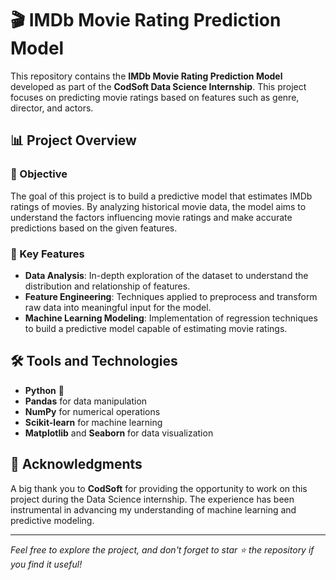 # 🎬 IMDb Movie Rating Prediction Model

This repository contains the **IMDb Movie Rating Prediction Model** developed as part of the **CodSoft Data Science Internship**. This project focuses on predicting movie ratings based on features such as genre, director, and actors.

## 📊 Project Overview

### 🎯 Objective
The goal of this project is to build a predictive model that estimates IMDb ratings of movies. By analyzing historical movie data, the model aims to understand the factors influencing movie ratings and make accurate predictions based on the given features.

### 🔑 Key Features
- **Data Analysis**: In-depth exploration of the dataset to understand the distribution and relationship of features.
- **Feature Engineering**: Techniques applied to preprocess and transform raw data into meaningful input for the model.
- **Machine Learning Modeling**: Implementation of regression techniques to build a predictive model capable of estimating movie ratings.

## 🛠️ Tools and Technologies
- **Python** 🐍
- **Pandas** for data manipulation
- **NumPy** for numerical operations
- **Scikit-learn** for machine learning
- **Matplotlib** and **Seaborn** for data visualization

## 🙏 Acknowledgments
A big thank you to **CodSoft** for providing the opportunity to work on this project during the Data Science internship. The experience has been instrumental in advancing my understanding of machine learning and predictive modeling.

---

*Feel free to explore the project, and don't forget to star ⭐ the repository if you find it useful!*

